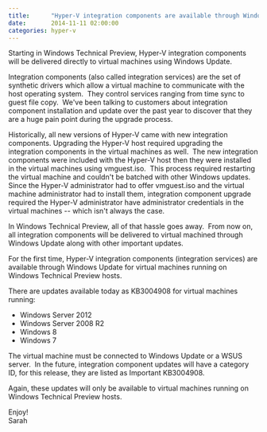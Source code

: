 ```yaml
---
title:      "Hyper-V integration components are available through Windows Update"
date:       2014-11-11 02:00:00
categories: hyper-v
---
```

Starting in Windows Technical Preview, Hyper-V integration components will be delivered directly to virtual machines using Windows Update.

Integration components (also called integration services) are the set of synthetic drivers which allow a virtual machine to communicate with the host operating system.  They control services ranging from time sync to guest file copy.  We've been talking to customers about integration component installation and update over the past year to discover that they are a huge pain point during the upgrade process.

Historically, all new versions of Hyper-V came with new integration components. Upgrading the Hyper-V host required upgrading the integration components in the virtual machines as well.  The new integration components were included with the Hyper-V host then they were installed in the virtual machines using vmguest.iso.  This process required restarting the virtual machine and couldn't be batched with other Windows updates.  Since the Hyper-V administrator had to offer vmguest.iso and the virtual machine administrator had to install them, integration component upgrade required the Hyper-V administrator have administrator credentials in the virtual machines -- which isn't always the case.

In Windows Technical Preview, all of that hassle goes away.  From now on, all integration components will be delivered to virtual machined through Windows Update along with other important updates.

For the first time, Hyper-V integration components (integration services) are available through Windows Update for virtual machines running on Windows Technical Preview hosts.

There are updates available today as KB3004908 for virtual machines running:

  * Windows Server 2012
  * Windows Server 2008 R2
  * Windows 8
  * Windows 7



The virtual machine must be connected to Windows Update or a WSUS server.  In the future, integration component updates will have a category ID, for this release, they are listed as Important KB3004908.

Again, these updates will only be available to virtual machines running on Windows Technical Preview hosts.

Enjoy!  
Sarah
